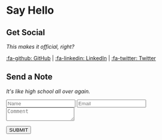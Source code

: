 # Say Hello

## Get Social
*This makes it official, right?*  

[:fa-github: GitHub](https://github.com/seandstewart) |
[:fa-linkedin: LinkedIn](https://linkedin.com/in/seandstewart) |
[:fa-twitter: Twitter](https://twitter.com/MrSeanStewart)

## Send a Note
*It's like high school all over again.*

<form name="contact" method="POST" data-netlify="true">
  <input name="name" type="text" class="feedback-input" placeholder="Name" />   
  <input name="email" type="text" class="feedback-input" placeholder="Email" />
  <textarea name="text" class="feedback-input" placeholder="Comment"></textarea>
  <p><input type="submit" value="SUBMIT"/></p>
</form>
